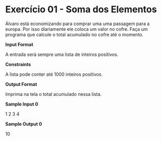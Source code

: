 # Exercício 01 - Soma dos Elementos

Álvaro está economizando para comprar uma uma passagem para a europa. Por isso diariamente ele coloca um valor no cofre. Faça um programa que calcule o total acumulado no cofre até o momento.

<b>Input Format</b>

A entrada será sempre uma lista de inteiros positivos.

<b>Constraints</b>

A lista pode conter até 1000 inteiros positivos.

<b>Output Format</b>

Imprima na tela o total acumulado nessa lista.

<b>Sample Input 0</b>

1 2 3 4

<b>Sample Output 0</b>

10